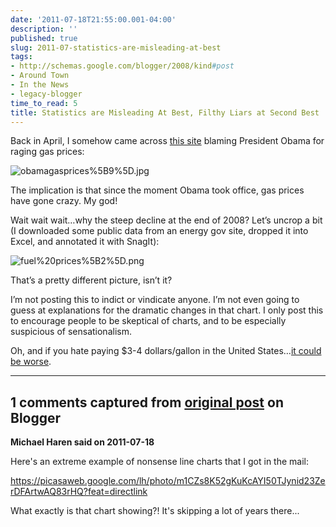 ```yaml
---
date: '2011-07-18T21:55:00.001-04:00'
description: ''
published: true
slug: 2011-07-statistics-are-misleading-at-best
tags:
- http://schemas.google.com/blogger/2008/kind#post
- Around Town
- In the News
- legacy-blogger
time_to_read: 5
title: Statistics are Misleading At Best, Filthy Liars at Second Best
---
```



Back in April, I somehow came across [this site](http://disruptthenarrative.wordpress.com/2011/04/24/gas-pump-activism/) blaming President Obama for raging gas prices:

![obamagasprices%5B9%5D.jpg](obamagasprices%5B9%5D.jpg)  

The implication is that since the moment Obama took office, gas prices have gone crazy. My god! 

Wait wait wait…why the steep decline at the end of 2008? Let’s uncrop a bit (I downloaded some public data from an energy gov site, dropped it into Excel, and annotated it with SnagIt):

![fuel%20prices%5B2%5D.png](fuel%20prices%5B2%5D.png)

That’s a pretty different picture, isn’t it? 

I’m not posting this to indict or vindicate anyone. I’m not even going to guess at explanations for the dramatic changes in that chart. I only post this to encourage people to be skeptical of charts, and to be especially suspicious of sensationalism.

Oh, and if you hate paying $3-4 dollars/gallon in the United States…[it could be worse](../2005/2005-09-gas-prices.html).

---

## 1 comments captured from [original post](https://blog.wassupy.com/2011/07/statistics-are-misleading-at-best.html) on Blogger

**Michael Haren said on 2011-07-18**

Here's an extreme example of nonsense line charts that I got in the mail:

https://picasaweb.google.com/lh/photo/m1CZs8K52gKuKcAYI50TJynid23ZerDFArtwAQ83rHQ?feat=directlink

What exactly is that chart showing?! It's skipping a lot of years there...

